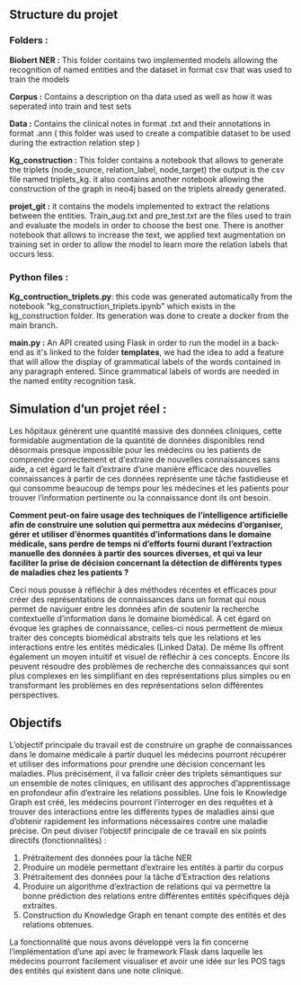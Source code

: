 
## Structure du projet

### **Folders :**

**Biobert NER :** This folder contains two implemented models allowing the recognition of named entities and the dataset in format csv that was used to train the models 

**Corpus :** Contains a description on tha data used as well as how it was seperated into train and test sets

**Data :** Contains the clinical notes in format .txt and their annotations in format .ann ( this folder was used to create a compatible dataset to be used during the extraction relation step )

**Kg_construction :** This folder contains a notebook that allows to generate the triplets (node_source, relation_label, node_target) the output is the csv file named triplets_kg. it also contains another notebook allowing the construction of the graph in neo4j based on the triplets already generated.

**projet_git :** it contains the models implemented to extract the relations between the entities. Train_aug.txt and pre_test.txt are the files used to train and evaluate the models in order to choose the best one. There is another notebook that allows to increase the text, we applied text augmentation on training set in order to allow the model to learn more the relation labels that occurs less.

### **Python files :**

**Kg_contruction_triplets.py**: this code was generated automatically from the notebook "kg_construction_triplets.ipynb" which exists in the kg_construction folder. Its generation was done to create a docker from the main branch.

**main.py :** An API created using Flask in order to run the model in a back-end as it's linked to the folder **templates**, we had the idea to add a feature that will allow the display of grammatical labels of the words contained in any paragraph entered. Since grammatical labels of words are needed in the named entity recognition task. 

## Simulation d’un projet réel :

Les hôpitaux génèrent une quantité massive des données cliniques, cette formidable augmentation de la quantité de données disponibles rend désormais presque impossible pour les médecins ou les patients de comprendre correctement et d'extraire de nouvelles connaissances sans aide, a cet égard le fait d’extraire d’une manière efficace des nouvelles connaissances à partir de ces données représente une tâche fastidieuse et qui consomme beaucoup de temps pour les médecines et les patients pour trouver l’information pertinente ou la connaissance dont ils ont besoin.

 **Comment peut-on faire usage des techniques de l’intelligence artificielle afin de construire une solution qui permettra aux médecins d’organiser, gérer et utiliser d’énormes quantités d’informations dans le domaine médicale, sans perdre de temps ni d’efforts fourni durant l’extraction manuelle des données à partir des sources diverses, et qui va leur faciliter la prise de décision concernant la détection de différents types de maladies chez les patients ?**
 
Ceci nous pousse à réfléchir à des méthodes récentes et efficaces pour créer des représentations de connaissances dans un format qui nous permet de naviguer entre les données afin de soutenir la recherche contextuelle d’information dans le domaine biomédical. A cet égard on évoque les graphes de connaissance, celles-ci nous permettent de mieux traiter des concepts biomédical abstraits tels que les relations et les interactions entre les entités médicales (Linked Data). De même Ils offrent également un moyen intuitif et visuel de réfléchir à ces concepts.
Encore ils peuvent résoudre des problèmes de recherche des connaissances qui sont plus complexes en les simplifiant en des représentations plus simples ou en transformant les problèmes en des représentations selon différentes perspectives.

## Objectifs
L’objectif principale du travail est de construire un graphe de connaissances dans le domaine médicale à partir duquel les médecins pourront récupérer et utiliser des informations pour prendre une décision concernant les maladies.
 Plus précisément, il va falloir créer des triplets sémantiques sur un ensemble de notes cliniques, en utilisant des approches d’apprentissage en profondeur afin d’extraire les relations possibles. Une fois le Knowledge Graph est créé, les médecins pourront l’interroger en des requêtes et à trouver des interactions entre les différents types de maladies ainsi que d’obtenir rapidement les informations nécessaires contre une maladie précise.
On peut diviser l’objectif principale de ce travail en six points directifs (fonctionnalités) :
1.	Prétraitement des données pour la tâche NER
2.	Produire un modèle permettant d’extraire les entités à partir du corpus 
3.	Prétraitement des données pour la tâche d’Extraction des relations 
4.	Produire un algorithme d’extraction de relations qui va permettre la bonne prédiction des relations entre différentes entités spécifiques déjà extraites. 
5.	 Construction du Knowledge Graph en tenant compte des entités et des relations obtenues.

La fonctionnalité que nous avons développé vers la fin concerne l’implémentation d’une api avec le framework Flask dans laquelle les médecins pourront facilement visualiser et avoir une idée sur les POS tags des entités qui existent dans une note clinique. 


